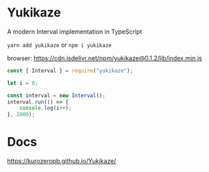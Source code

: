 # Yukikaze
A modern Interval implementation in TypeScript

`yarn add yukikaze` or `npm i yukikaze`

browser: https://cdn.jsdelivr.net/npm/yukikaze@0.1.2/lib/index.min.js

```js
const { Interval } = require("yukikaze");

let i = 0;

const interval = new Interval();
interval.run(() => {
    console.log(i++);
}, 2000);
```

# Docs
https://kurozeropb.github.io/Yukikaze/
